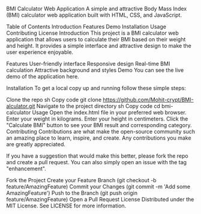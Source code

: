 BMI Calculator Web Application
A simple and attractive Body Mass Index (BMI) calculator web application built with HTML, CSS, and JavaScript.

Table of Contents
Introduction
Features
Demo
Installation
Usage
Contributing
License
Introduction
This project is a BMI calculator web application that allows users to calculate their BMI based on their weight and height. It provides a simple interface and attractive design to make the user experience enjoyable.

Features
User-friendly interface
Responsive design
Real-time BMI calculation
Attractive background and styles
Demo
You can see the live demo of the application here.

Installation
To get a local copy up and running follow these simple steps:

Clone the repo
sh
Copy code
git clone https://github.com/Mohit-crypt/BMI-alculator.git
Navigate to the project directory
sh
Copy code
cd bmi-calculator
Usage
Open the index.html file in your preferred web browser.
Enter your weight in kilograms.
Enter your height in centimeters.
Click the "Calculate BMI" button to see your BMI result and corresponding category.
Contributing
Contributions are what make the open-source community such an amazing place to learn, inspire, and create. Any contributions you make are greatly appreciated.

If you have a suggestion that would make this better, please fork the repo and create a pull request. You can also simply open an issue with the tag "enhancement".

Fork the Project
Create your Feature Branch (git checkout -b feature/AmazingFeature)
Commit your Changes (git commit -m 'Add some AmazingFeature')
Push to the Branch (git push origin feature/AmazingFeature)
Open a Pull Request
License
Distributed under the MIT License. See LICENSE for more information.
